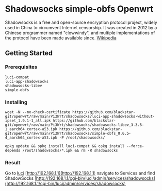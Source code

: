 # Shadowsocks simple-obfs Openwrt

Shadowsocks is a free and open-source encryption protocol project, widely used in China to circumvent Internet censorship. It was created in 2012 by a Chinese programmer named "clowwindy", and multiple implementations of the protocol have been made available since. [Wikipedia](https://en.wikipedia.org/wiki/Shadowsocks)
## Getting Started
### Prerequisites

```
luci-compat
luci-app-shadowsocks
shadowsocks-libev
simple-obfs
```

### Installing

```
wget -N --no-check-certificate https://github.com/blackstar-git/openwrt/raw/main/Pi3Wrt/shadowsocks/luci-app-shadowsocks-without-ipset_1.9.1-1_all.ipk https://github.com/blackstar-git/openwrt/raw/main/Pi3Wrt/shadowsocks/shadowsocks-libev_3.3.5-1_aarch64_cortex-a53.ipk https://github.com/blackstar-git/openwrt/raw/main/Pi3Wrt/shadowsocks/simple-obfs_0.0.5-4_aarch64_cortex-a53.ipk -P /root/shadowsocks/
```

```
opkg update && opkg install luci-compat && opkg install --force-depends /root/shadowsocks/*.ipk && rm -R shadowsocks
```
### Result
Go to [luci](http://192.168.1.1) [http://192.168.1.1](http://192.168.1.1) navigate to Services and find ShadowSocks
[http://192.168.1.1/cgi-bin/luci/admin/services/shadowsocks](http://192.168.1.1/cgi-bin/luci/admin/services/shadowsocks)

